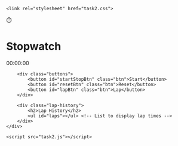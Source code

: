 <!DOCTYPE html>
<html lang="en">
<head>
    <meta charset="UTF-8">
    <meta name="viewport" content="width=device-width, initial-scale=1.0">
    
    <link rel="stylesheet" href="task2.css">
    
    
</head>
<body>
    <div class="container">
        <div class="stopwatch-icon">
            ⏱️ <!-- This is the stopwatch emoji icon -->
        </div>
        <h1>Stopwatch</h1>
        <div id="display">00:00:00</div>
        
        <div class="buttons">
            <button id="startStopBtn" class="btn">Start</button>
            <button id="resetBtn" class="btn">Reset</button>
            <button id="lapBtn" class="btn">Lap</button>
        </div>
        
        <div class="lap-history">
            <h2>Lap History</h2>
            <ul id="laps"></ul> <!-- List to display lap times -->
        </div>
    </div>
    
    <script src="task2.js"></script>
</body>
</html>
